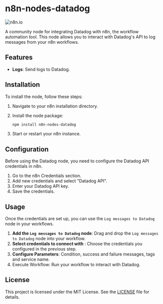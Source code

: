 # n8n-nodes-datadog

![n8n.io](https://n8n.io/img/n8n-logo.svg)

A community node for integrating Datadog with n8n, the workflow automation tool. This node allows you to interact with Datadog's API to log messages from your n8n workflows.

## Features

- **Logs**: Send logs to Datadog.

## Installation

To install the node, follow these steps:

1. Navigate to your n8n installation directory.
2. Install the node package:

   ```bash
   npm install n8n-nodes-datadog
   ```
3. Start or restart your n8n instance.   

## Configuration
Before using the Datadog node, you need to configure the Datadog API credentials in n8n.

1. Go to the n8n Credentials section.
2. Add new credentials and select "Datadog API".
3. Enter your Datadog API key.
4. Save the credentials.

## Usage
Once the credentials are set up, you can use the `Log messages to Datadog` node in your workflows.

1. **Add the `Log messages to Datadog` node**: Drag and drop the `Log messages to Datadog` node into your workflow.
2. **Select credentials to connect with** : Choose the credentials you configured in the previous step.
3. **Configure Parameters**: Condition, success and failure messages, tags and service name.
4. Execute Workflow: Run your workflow to interact with Datadog.

## License
This project is licensed under the MIT License. See the [LICENSE](https://github.com/mdasberg/n8n-nodes-datadog/blob/main/LICENSE.md) file for details.